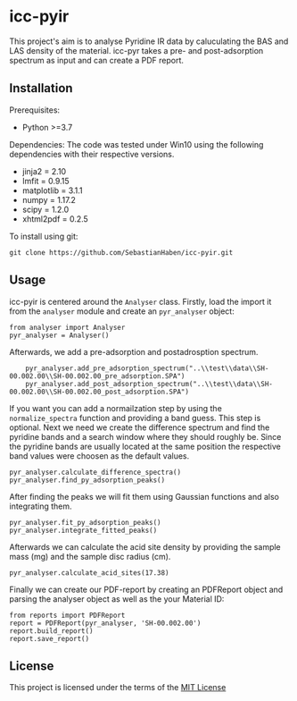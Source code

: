 # icc-pyir
This project's aim is to analyse Pyridine IR data by caluculating the BAS and LAS density of the material. icc-pyr takes a pre- and post-adsorption spectrum as input and can create a PDF report.   

## Installation
Prerequisites:

* Python >=3.7

Dependencies:
The code was tested under Win10 using the following dependencies with their respective versions.

* jinja2 = 2.10
* lmfit = 0.9.15
* matplotlib = 3.1.1
* numpy = 1.17.2
* scipy = 1.2.0
* xhtml2pdf = 0.2.5

To install using git:

`git clone https://github.com/SebastianHaben/icc-pyir.git`

## Usage
icc-pyir is centered around the `Analyser` class. Firstly, load the import it from the `analyser` module and create an `pyr_analyser` object:
```
from analyser import Analyser
pyr_analyser = Analyser()
```

Afterwards, we add a pre-adsorption and postadrosption spectrum.
```
    pyr_analyser.add_pre_adsorption_spectrum("..\\test\\data\\SH-00.002.00\\SH-00.002.00_pre_adsorption.SPA")
    pyr_analyser.add_post_adsorption_spectrum("..\\test\\data\\SH-00.002.00\\SH-00.002.00_post_adsorption.SPA")
```

If you want you can add a normailzation step by using the `normalize_spectra` function and providing a band guess. This step is optional.
Next we need we create the difference spectrum and find the pyridine bands and a search window where they should roughly be. Since the pyridine bands are usually located at the same position the respective band values were choosen as the default values. 

    pyr_analyser.calculate_difference_spectra()
    pyr_analyser.find_py_adsorption_peaks()

After finding the peaks we will fit them using Gaussian functions and also integrating them.

    pyr_analyser.fit_py_adsorption_peaks()
    pyr_analyser.integrate_fitted_peaks()

Afterwards we can calculate the acid site density by providing the sample mass (mg) and the sample disc radius (cm).

    pyr_analyser.calculate_acid_sites(17.38)

Finally we can create our PDF-report by creating an PDFReport object and parsing the analyser object as well as the your Material ID:

    from reports import PDFReport
    report = PDFReport(pyr_analyser, 'SH-00.002.00')
    report.build_report()
    report.save_report()

## License

This project is licensed under the terms of the [MIT License](/LICENSE.md)

